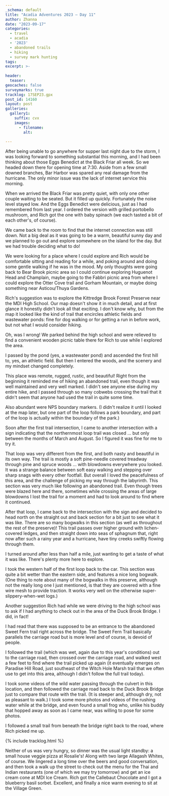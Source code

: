 ```yaml
---
_schema: default
title: "Acadia Adventures 2023 – Day 11"
author: Zhanna
date: "2023-09-17"
categories: 
  - travel
  - acadia
  - '2023'
  - abandoned trails
  - hiking
  - survey mark hunting
tags:
excerpt: >-
  
header:
  teaser:
geocaches: false
surveymarks: true
tracklog: 17SEP23.gpx
post_id: 14160
layout: post
galleries:
  gallery1:
    suffix: cvx
    images:
      - filename: 
        alt:
    
---
```


<!-- ## Fern Trail or Kittredge Brook? -->

After being unable to go anywhere for supper last night due to the storm, I was looking forward to something substantial this morning, and I had been thinking about those Eggs Benedict at the Black Friar all week. So we headed down there for opening time at 7:30. Aside from a few small downed branches, Bar Harbor was spared any real damage from the hurricane. The only minor issue was the lack of internet service this morning.

When we arrived the Black Friar was pretty quiet, with only one other couple waiting to be seated. But it filled up quickly. Fortunately the noise level stayed low. And the Eggs Benedict were delicious, just as I had remembered from last year. I ordered the version with grilled portobello mushroom, and Rich got the one with baby spinach (we each tasted a bit of each other's, of course).

We came back to the room to find that the internet connection was still down. Not a big deal as it was going to be a warm, beautiful sunny day and we planned to go out and explore somewhere on the island for the day. But we had trouble deciding what to do!

We were looking for a place where I could explore and Rich would be comfortable sitting and reading for a while, and poking around and doing some gentle walking if he was in the mood. My only thoughts were going back to Bear Brook picnic area so I could continue exploring Huguenot Head and Champlain, maybe going to the Fabbri picnic area from where I could explore the Otter Cove trail and Gorham Mountain, or maybe doing something near Asticou/Thuya Gardens.

Rich's suggestion was to explore the Kittredge Brook Forest Preserve near the MDI High School. Our map doesn't show it in much detail, and at first glance it honestly didn't look all that exciting. I don't know why, but from the map it looked like the kind of trail that encircles athletic fields and wastewater ponds: fine for dog walking or for getting a run in before work, but not what I would consider hiking.

Oh, was I wrong! We parked behind the high school and were relieved to find a convenient wooden picnic table there for Rich to use while I explored the area.

I passed by the pond (yes, a wastewater pond) and ascended the first hill to, yes, an athletic field. But then I entered the woods, and the scenery and my mindset changed completely.

This place was remote, rugged, rustic, and beautiful! Right from the beginning it reminded me of hiking an abandoned trail, even though it was well maintained and very well marked. I didn't see anyone else during my entire hike, and I passed through so many cobwebs crossing the trail that it didn't seem that anyone had used the trail in quite some time.

Also abundant were NPS boundary markers. (I didn't realize it until I looked at the map later, but one part of the loop follows a park boundary, and part of the loop is actually within the boundary of the park.)

Soon after the first trail intersection, I came to another intersection with a sign indicating that the northernmost loop trail was closed ... but only between the months of March and August. So I figured it was fine for me to try it.

That loop was very different from the first, and both nasty and beautiful in its own way. The trail is mostly a soft pine-needle covered treadway through pine and spruce woods ... with blowdowns everywhere you looked. It was a strange balance between soft easy walking and stepping over sharp snags with every other footfall. But overall I loved the peacefulness of this area, and the challenge of picking my way through the labyrinth. This section was very much like following an abandoned trail. Even though trees were blazed here and there, sometimes while crossing the areas of large blowdowns I lost the trail for a moment and had to look around to find where it continued.

After that loop, I came back to the intersection with the sign and decided to head north on the straight out and back section for a bit just to see what it was like. There are so many bogwalks in this section (as well as throughout the rest of the preserve)! This trail passes over higher ground with lichen-covered ledges, and then straight down into seas of sphagnum that, right now after such a rainy year and a hurricane, have tiny creeks swiftly flowing through them.

I turned around after less than half a mile, just wanting to get a taste of what it was like. There's plenty more here to explore.

I took the western half of the first loop back to the car. This section was quite a bit wetter than the eastern side, and features a nice long bogwalk. (One thing to note about many of the bogwalks in this preserve, although not the really long one I just mentioned, is that they are covered with a fine wire mesh to provide traction. It works very well on the otherwise super-slippery-when-wet logs.)

Another suggestion Rich had while we were driving to the high school was to ask if I had anything to check out in the area of the Duck Brook Bridge. I did, in fact! 

I had read that there was supposed to be an entrance to the abandoned Sweet Fern trail right across the bridge. The Sweet Fern Trail basically parallels the carriage road but is more level and of course, is devoid of people. 

I followed the trail (which was wet, again due to this year's conditions) out to the carriage road, then crossed over the carriage road, and walked west a few feet to find where the trail picked up again (it eventually emerges on Paradise Hill Road, just southeast of the Witch Hole Marsh trail that we often use to get into this area, although I didn't follow the full trail today). 

I took some videos of the wild water passing through the culvert in this location, and then followed the carriage road back to the Duck Brook Bridge just to compare that route with the trail. (It is steeper and, although dry, not as pleasant to walk.) I took some more photos and videos of the rushing water while at the bridge, and even found a small frog who, unlike his buddy that hopped away as soon as I came near, was willing to pose for some photos.

I followed a small trail from beneath the bridge right back to the road, where Rich picked me up.

{% include tracklog.html %}

Neither of us was very hungry, so dinner was the usual light standby: a small house veggie pizza at Rosalie's! Along with two large Allagash Whites, of course. We lingered a long time over the beers and good conversation, and then took a walk up the street to check out the menu for the Thai and Indian restaurants (one of which we may try tomorrow) and get an ice cream cone at MDI Ice Cream. Rich got the Callebaut Chocolate and I got a blueberry basil sorbet. Excellent, and finally a nice warm evening to sit at the Village Green.